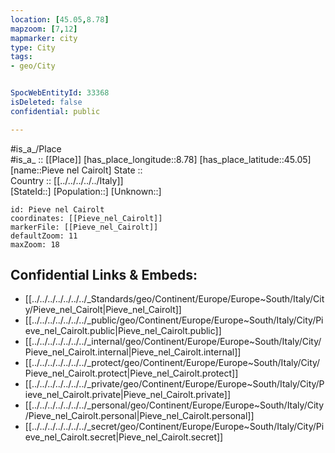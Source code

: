 ```yaml
---
location: [45.05,8.78] 
mapzoom: [7,12] 
mapmarker: city 
type: City
tags:
- geo/City


SpocWebEntityId: 33368
isDeleted: false
confidential: public

---
```

#is_a_/Place  
#is_a_ :: [[Place]] 
[has_place_longitude::8.78] 
[has_place_latitude::45.05] 
[name::Pieve nel Cairolt] 
State ::  
Country :: [[../../../../../Italy]]  
[StateId::] 
[Population::] 
[Unknown::] 


```leaflet
id: Pieve nel Cairolt
coordinates: [[Pieve_nel_Cairolt]] 
markerFile: [[Pieve_nel_Cairolt]] 
defaultZoom: 11 
maxZoom: 18
```


## Confidential Links & Embeds: 
- [[../../../../../../../_Standards/geo/Continent/Europe/Europe~South/Italy/City/Pieve_nel_Cairolt|Pieve_nel_Cairolt]] 
- [[../../../../../../../_public/geo/Continent/Europe/Europe~South/Italy/City/Pieve_nel_Cairolt.public|Pieve_nel_Cairolt.public]] 
- [[../../../../../../../_internal/geo/Continent/Europe/Europe~South/Italy/City/Pieve_nel_Cairolt.internal|Pieve_nel_Cairolt.internal]] 
- [[../../../../../../../_protect/geo/Continent/Europe/Europe~South/Italy/City/Pieve_nel_Cairolt.protect|Pieve_nel_Cairolt.protect]] 
- [[../../../../../../../_private/geo/Continent/Europe/Europe~South/Italy/City/Pieve_nel_Cairolt.private|Pieve_nel_Cairolt.private]] 
- [[../../../../../../../_personal/geo/Continent/Europe/Europe~South/Italy/City/Pieve_nel_Cairolt.personal|Pieve_nel_Cairolt.personal]] 
- [[../../../../../../../_secret/geo/Continent/Europe/Europe~South/Italy/City/Pieve_nel_Cairolt.secret|Pieve_nel_Cairolt.secret]] 
